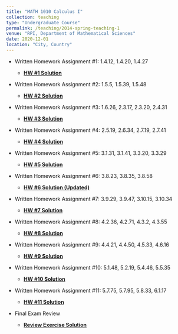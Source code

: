 ```yaml
---
title: "MATH 1010 Calculus I"
collection: teaching
type: "Undergraduate Course"
permalink: /teaching/2014-spring-teaching-1
venue: "RPI, Department of Mathematical Sciences"
date: 2020-12-01
location: "City, Country"
---
```


* Written Homework Assignment #1: 1.4.12, 1.4.20, 1.4.27
  * <b>[HW #1 Solution](https://haowen-he.github.io/files/paper1.pdf)</b> 
  
* Written Homework Assignment #2: 1.5.5, 1.5.39, 1.5.48
  * <b>[HW #2 Solution](https://haowen-he.github.io/files/paper1.pdf)</b> 
 
* Written Homework Assignment #3: 1.6.26, 2.3.17, 2.3.20, 2.4.31
  * <b>[HW #3 Solution](https://haowen-he.github.io/files/paper1.pdf)</b>  

* Written Homework Assignment #4: 2.5.19, 2.6.34, 2.7.19, 2.7.41
  * <b>[HW #4 Solution](https://haowen-he.github.io/files/paper1.pdf)</b>  

* Written Homework Assignment #5: 3.1.31, 3.1.41, 3.3.20, 3.3.29
  * <b>[HW #5 Solution](https://haowen-he.github.io/files/paper1.pdf)</b>  
  
* Written Homework Assignment #6: 3.8.23, 3.8.35, 3.8.58
  * <b>[HW #6 Solution (Updated)](https://haowen-he.github.io/files/paper1.pdf)</b>

* Written Homework Assignment #7: 3.9.29, 3.9.47, 3.10.15, 3.10.34
  * <b>[HW #7 Solution](https://haowen-he.github.io/files/paper1.pdf)</b>

* Written Homework Assignment #8: 4.2.36, 4.2.71, 4.3.2, 4.3.55
  * <b>[HW #8 Solution](https://haowen-he.github.io/files/paper1.pdf)</b>

* Written Homework Assignment #9: 4.4.21, 4.4.50, 4.5.33, 4.6.16
  * <b>[HW #9 Solution](https://haowen-he.github.io/files/paper1.pdf)</b>

* Written Homework Assignment #10: 5.1.48, 5.2.19, 5.4.46, 5.5.35
  * <b>[HW #10 Solution](https://haowen-he.github.io/files/paper1.pdf)</b>

* Written Homework Assignment #11: 5.7.75, 5.7.95, 5.8.33, 6.1.17
  * <b>[HW #11 Solution](https://haowen-he.github.io/files/paper1.pdf)</b>

* Final Exam Review
  * <b>[Review Exercise Solution](https://haowen-he.github.io/files/paper1.pdf)</b>
